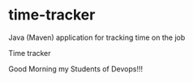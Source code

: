 # time-tracker
Java (Maven) application for tracking time on the job

Time tracker

Good Morning my Students of Devops!!!

